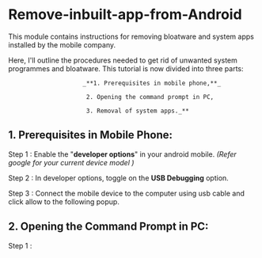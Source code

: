 # Remove-inbuilt-app-from-Android
This module contains instructions for removing bloatware and system apps installed by the mobile company.


Here, I'll outline the procedures needed to get rid of unwanted system programmes and bloatware.
This tutorial is now divided into three parts:

                         _**1. Prerequisites in mobile phone,**_
                          
                          2. Opening the command prompt in PC,
                          
                          3. Removal of system apps._**
                          
                          
## 1. Prerequisites in Mobile Phone:

 Step 1 : Enable the "**developer options**" in your android mobile. _(Refer google for your current device model )_
 
 Step 2 : In developer options, toggle on the **USB Debugging** option.
 
 Step 3 : Connect the mobile device to the computer using usb cable and click allow to the following popup.
 
 ## 2. Opening the Command Prompt in PC:
 
 Step 1 : 
